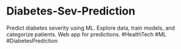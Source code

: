 # Diabetes-Sev-Prediction
Predict diabetes severity using ML. Explore data, train models, and categorize patients. Web app for predictions. #HealthTech #ML #DiabetesPrediction
